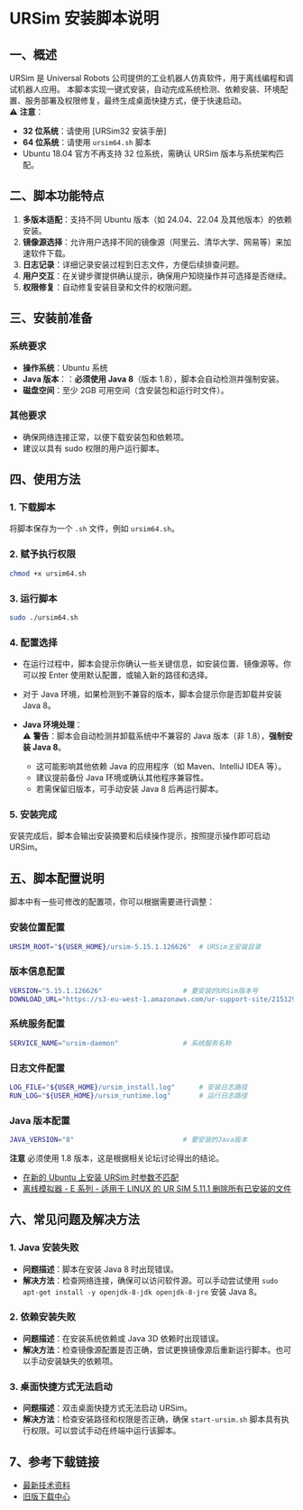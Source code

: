 # URSim 安装脚本说明

## 一、概述
URSim 是 Universal Robots 公司提供的工业机器人仿真软件，用于离线编程和调试机器人应用。
本脚本实现一键式安装，自动完成系统检测、依赖安装、环境配置、服务部署及权限修复，最终生成桌面快捷方式，便于快速启动。  
⚠️ **注意**：  
- **32 位系统**：请使用 [URSim32 安装手册]  
- **64 位系统**：请使用 `ursim64.sh` 脚本  
- Ubuntu 18.04 官方不再支持 32 位系统，需确认 URSim 版本与系统架构匹配。

## 二、脚本功能特点
1. **多版本适配**：支持不同 Ubuntu 版本（如 24.04、22.04 及其他版本）的依赖安装。
2. **镜像源选择**：允许用户选择不同的镜像源（阿里云、清华大学、网易等）来加速软件下载。
3. **日志记录**：详细记录安装过程到日志文件，方便后续排查问题。
4. **用户交互**：在关键步骤提供确认提示，确保用户知晓操作并可选择是否继续。
5. **权限修复**：自动修复安装目录和文件的权限问题。

## 三、安装前准备
### 系统要求
- **操作系统**：Ubuntu 系统
- **Java 版本**：：**必须使用 Java 8**（版本 1.8），脚本会自动检测并强制安装。
- **磁盘空间**：至少 2GB 可用空间（含安装包和运行时文件）。

### 其他要求
- 确保网络连接正常，以便下载安装包和依赖项。
- 建议以具有 sudo 权限的用户运行脚本。

## 四、使用方法
### 1. 下载脚本
将脚本保存为一个 `.sh` 文件，例如 `ursim64.sh`。

### 2. 赋予执行权限
```bash
chmod +x ursim64.sh
```

### 3. 运行脚本
```bash
sudo ./ursim64.sh
```

### 4. 配置选择
- 在运行过程中，脚本会提示你确认一些关键信息，如安装位置、镜像源等。你可以按 Enter 使用默认配置，或输入新的路径和选择。
- 对于 Java 环境，如果检测到不兼容的版本，脚本会提示你是否卸载并安装 Java 8。

- **Java 环境处理**：  
  ⚠️ **警告**：脚本会自动检测并卸载系统中不兼容的 Java 版本（非 1.8），**强制安装 Java 8**。  
  - 这可能影响其他依赖 Java 的应用程序（如 Maven、IntelliJ IDEA 等）。  
  - 建议提前备份 Java 环境或确认其他程序兼容性。  
  - 若需保留旧版本，可手动安装 Java 8 后再运行脚本。

### 5. 安装完成
安装完成后，脚本会输出安装摘要和后续操作提示，按照提示操作即可启动 URSim。

## 五、脚本配置说明
脚本中有一些可修改的配置项，你可以根据需要进行调整：

### 安装位置配置
```bash
URSIM_ROOT="${USER_HOME}/ursim-5.15.1.126626"  # URSim主安装目录
```

### 版本信息配置
```bash
VERSION="5.15.1.126626"                    # 要安装的URSim版本号
DOWNLOAD_URL="https://s3-eu-west-1.amazonaws.com/ur-support-site/215129/URSim_Linux-5.15.1.126626.tar.gz"
```

### 系统服务配置
```bash
SERVICE_NAME="ursim-daemon"                # 系统服务名称
```

### 日志文件配置
```bash
LOG_FILE="${USER_HOME}/ursim_install.log"      # 安装日志路径
RUN_LOG="${USER_HOME}/ursim_runtime.log"       # 运行日志路径
```

### Java 版本配置
```bash
JAVA_VERSION="8"                           # 要安装的Java版本
```
**注意**
必须使用 1.8 版本，这是根据相关论坛讨论得出的结论。
 * [在新的 Ubuntu 上安装 URSim 时参数不匹配](https://forum.universal-robots.com/t/parameter-mismatch-when-installing-ursim-on-fresh-ubuntu/2482)
 * [离线模拟器 - E 系列 - 适用于 LINUX 的 UR SIM 5.11.1 删除所有已安装的文件](https://forum.universal-robots.com/t/offline-simulator-e-series-ur-sim-for-linux-5-11-1-removes-all-installed-files/15384)


## 六、常见问题及解决方法
### 1. Java 安装失败
- **问题描述**：脚本在安装 Java 8 时出现错误。
- **解决方法**：检查网络连接，确保可以访问软件源。可以手动尝试使用 `sudo apt-get install -y openjdk-8-jdk openjdk-8-jre` 安装 Java 8。

### 2. 依赖安装失败
- **问题描述**：在安装系统依赖或 Java 3D 依赖时出现错误。
- **解决方法**：检查镜像源配置是否正确，尝试更换镜像源后重新运行脚本。也可以手动安装缺失的依赖项。

### 3. 桌面快捷方式无法启动
- **问题描述**：双击桌面快捷方式无法启动 URSim。
- **解决方法**：检查安装路径和权限是否正确，确保 `start-ursim.sh` 脚本具有执行权限。可以尝试手动在终端中运行该脚本。

## 7、参考下载链接

 * [最新技术资料](https://www.universal-robots.cn/technical-files/)
 * [旧版下载中心](https://www.universal-robots.com/articles/ur/documentation/legacy-download-center/)
